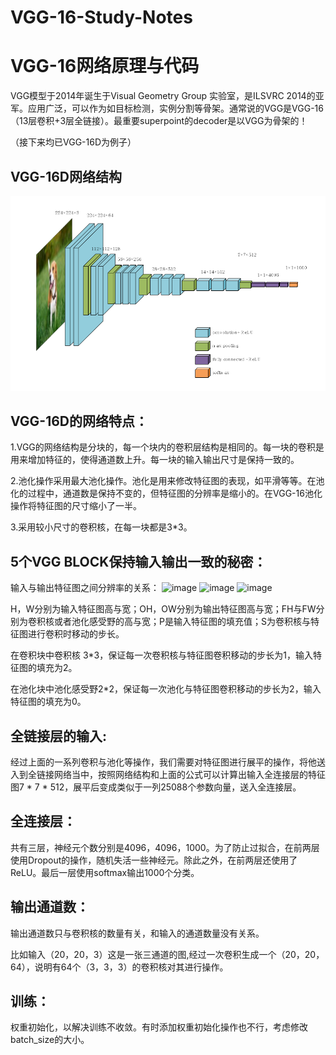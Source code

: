 # VGG-16-Study-Notes
# VGG-16网络原理与代码

VGG模型于2014年诞生于Visual Geometry Group 实验室，是ILSVRC 2014的亚军。应用广泛，可以作为如目标检测，实例分割等骨架。通常说的VGG是VGG-16（13层卷积+3层全链接）。最重要superpoint的decoder是以VGG为骨架的！

（接下来均已VGG-16D为例子）

##  VGG-16D网络结构
![image](network.png)

## VGG-16D的网络特点：

1.VGG的网络结构是分块的，每一个块内的卷积层结构是相同的。每一块的卷积是用来增加特征的，使得通道数上升。每一块的输入输出尺寸是保持一致的。

2.池化操作采用最大池化操作。池化是用来修改特征图的表现，如平滑等等。在池化的过程中，通道数是保持不变的，但特征图的分辨率是缩小的。在VGG-16池化操作将特征图的尺寸缩小了一半。

3.采用较小尺寸的卷积核，在每一块都是3*3。

## 5个VGG BLOCK保持输入输出一致的秘密：

输入与输出特征图之间分辨率的关系：
![image](convolution.png)
![image](formula1.png)
![image](formula2.png)

H，W分别为输入特征图高与宽；OH，OW分别为输出特征图高与宽；FH与FW分别为卷积核或者池化感受野的高与宽；P是输入特征图的填充值；S为卷积核与特征图进行卷积时移动的步长。

在卷积块中卷积核 3*3，保证每一次卷积核与特征图卷积移动的步长为1，输入特征图的填充为2。

在池化块中池化感受野2*2，保证每一次池化与特征图卷积移动的步长为2，输入特征图的填充为0。

## 全链接层的输入:

经过上面的一系列卷积与池化等操作，我们需要对特征图进行展平的操作，将他送入到全链接网络当中，按照网络结构和上面的公式可以计算出输入全连接层的特征图7 * 7 * 512，展平后变成类似于一列25088个参数向量，送入全连接层。

## 全连接层：

共有三层，神经元个数分别是4096，4096，1000。为了防止过拟合，在前两层使用Dropout的操作，随机失活一些神经元。除此之外，在前两层还使用了ReLU。最后一层使用softmax输出1000个分类。

## 输出通道数：

输出通道数只与卷积核的数量有关，和输入的通道数量没有关系。

比如输入（20，20，3）这是一张三通道的图,经过一次卷积生成一个（20，20，64），说明有64个（3，3，3）的卷积核对其进行操作。

## 训练：

权重初始化，以解决训练不收敛。有时添加权重初始化操作也不行，考虑修改batch_size的大小。

